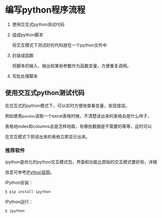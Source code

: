 # 编写python程序流程

1. 使用交互式python测试代码

2. 组成python脚本

   将交互模式下测试好的代码放在一个python文件中

3. 封装成函数

   将脚本的输入、输出和某些参数作为函数变量，方便重复调用。

4. 写批处理脚本



## 使用交互式python测试代码

在交互式的python模式下，可以实时方便地查看变量，发现错误。

例如使用`pandas`读取一个excel表格时候，不清楚读出来的表格会是什么样子，

表格地index和columns会是怎样地取，有哪些数据是不需要的等等，这时可以

在交互模式下把读出来的表格立即显示出来。

### 推荐软件

ipython是优化的python交互模式包，界面和功能比原始的交互模式要好些，详细

信息可参考[IPython官网](ipython.org)。

IPython安装：

```bash
$ pip install ipython
```

IPython运行：

```bash
$ ipython
```